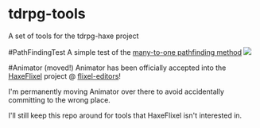 tdrpg-tools
===========

A set of tools for the tdrpg-haxe project

#PathFindingTest
A simple test of the [many-to-one pathfinding method](http://gamasutra.com/blogs/TylerGlaiel/20121007/178966/Some_experiments_in_pathfinding__AI.php)
![](http://github.com/larsiusprime/tdrpg-tools/PathFindingTest/screenshot.png)

#Animator (moved!)
Animator has been officially accepted into the [HaxeFlixel](http://github.com/HaxeFlixel) project @ [flixel-editors](http://github.com/HaxeFlixel/flixel-editors)! 

I'm permanently moving Animator over there to avoid accidentally committing to the wrong place. 

I'll still keep this repo around for tools that HaxeFlixel isn't interested in.